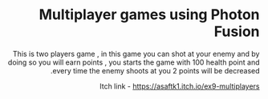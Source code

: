 <div dir='rtl' lang='he'>

# Multiplayer games using Photon Fusion
This is two players game , in this game you can shot at your enemy and by doing so you will earn points , you starts the game with 100 health point and every time the enemy shoots at you 2 points will be decreased.

Itch link - https://asaftk1.itch.io/ex9-multiplayers



</div>
